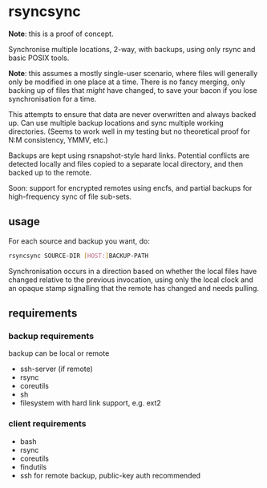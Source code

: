 rsyncsync
=========

**Note**: this is a proof of concept.

Synchronise multiple locations, 2-way, with backups, using only rsync
and basic POSIX tools.

**Note**: this assumes a mostly single-user scenario, where files will
generally only be modified in one place at a time.  There is no fancy
merging, only backing up of files that *might* have changed, to save
your bacon if you lose synchronisation for a time.

This attempts to ensure that data are never overwritten and always
backed up.  Can use multiple backup locations and sync multiple working
directories.  (Seems to work well in my testing but no theoretical proof
for N:M consistency, YMMV, etc.)

Backups are kept using rsnapshot-style hard links.  Potential conflicts
are detected locally and files copied to a separate local directory, and
then backed up to the remote.

Soon: support for encrypted remotes using encfs, and partial backups for
high-frequency sync of file sub-sets.


## usage

For each source and backup you want, do:

```bash
rsyncsync SOURCE-DIR [HOST:]BACKUP-PATH
```

Synchronisation occurs in a direction based on whether the local files
have changed relative to the previous invocation, using only the local
clock and an opaque stamp signalling that the remote has changed and
needs pulling.



## requirements

### backup requirements

backup can be local or remote

* ssh-server (if remote)
* rsync
* coreutils
* sh
* filesystem with hard link support, e.g. ext2


### client requirements

* bash
* rsync
* coreutils
* findutils
* ssh for remote backup, public-key auth recommended




